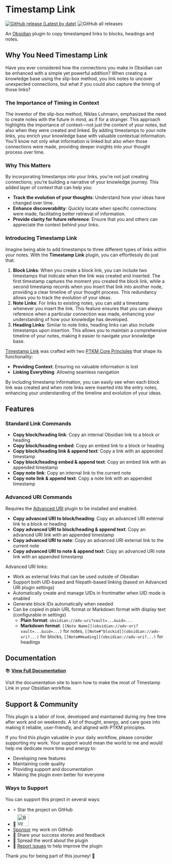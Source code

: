 # Timestamp Link

[![GitHub release (Latest by date)](https://img.shields.io/github/v/release/wenlzhang/obsidian-timestamp-link)](https://github.com/wenlzhang/obsidian-timestamp-link/releases) ![GitHub all releases](https://img.shields.io/github/downloads/wenlzhang/obsidian-timestamp-link/total?color=success)

An [Obsidian](https://obsidian.md/) plugin to copy timestamped links to blocks, headings and notes.

## Why You Need Timestamp Link

Have you ever considered how the connections you make in Obsidian can be enhanced with a simple yet powerful addition? When creating a knowledge base using the slip-box method, you link notes to uncover unexpected connections, but what if you could also capture the timing of those links?

### The Importance of Timing in Context

The inventor of the slip-box method, Niklas Luhmann, emphasized the need to create notes with the future in mind, as if for a stranger. This approach highlights the importance of context—not just the content of your notes, but also when they were created and linked. By adding timestamps to your note links, you enrich your knowledge base with valuable contextual information. You’ll know not only what information is linked but also when those connections were made, providing deeper insights into your thought process over time.

### Why This Matters

By incorporating timestamps into your links, you’re not just creating connections; you’re building a narrative of your knowledge journey. This added layer of context that can help you:

- **Track the evolution of your thoughts**: Understand how your ideas have changed over time.
- **Enhance discoverability**: Quickly locate when specific connections were made, facilitating better retrieval of information.
- **Provide clarity for future reference**: Ensure that you and others can appreciate the context behind your links.

### Introducing Timestamp Link

Imagine being able to add timestamps to three different types of links within your notes. With the **Timestamp Link** plugin, you can effortlessly do just that:

1. **Block Links**: When you create a block link, you can include two timestamps that indicate when the link was created and inserted. The first timestamp captures the moment you created the block link, while a second timestamp records when you insert that link into another node, providing a clear timeline of your thought process. This redundancy allows you to track the evolution of your ideas.
2. **Note Links**: For links to existing notes, you can add a timestamp whenever you insert the link. This feature ensures that you can always reference when a particular connection was made, enhancing your understanding of how your knowledge has developed.
3. **Heading Links**: Similar to note links, heading links can also include timestamps upon insertion. This allows you to maintain a comprehensive timeline of your notes, making it easier to navigate your knowledge base.

[Timestamp Link](https://ptkm.net/obsidian-timestamp-link) was crafted with two [PTKM Core Principles](https://ptkm.net/ptkm-core-principles) that shape its functionality:

- **Providing Context**: Ensuring no valuable information is lost
- **Linking Everything**: Allowing seamless navigation

By including timestamp information, you can easily see when each block link was created and when note links were inserted into the entry notes, enhancing your understanding of the timeline and evolution of your ideas.

## Features

### Standard Link Commands

- **Copy block/heading link**: Copy an internal Obsidian link to a block or heading
- **Copy block/heading embed**: Copy an embed link to a block or heading
- **Copy block/heading link & append text**: Copy a link with an appended timestamp
- **Copy block/heading embed & append text**: Copy an embed link with an appended timestamp
- **Copy note link**: Copy an internal link to the current note
- **Copy note link & append text**: Copy a note link with an appended timestamp

### Advanced URI Commands

Requires the [Advanced URI](https://github.com/Vinzent03/obsidian-advanced-uri) plugin to be installed and enabled.

- **Copy advanced URI to block/heading**: Copy an advanced URI external link to a block or heading
- **Copy advanced URI to block/heading & append text**: Copy an advanced URI link with an appended timestamp
- **Copy advanced URI to note**: Copy an advanced URI external link to the current note
- **Copy advanced URI to note & append text**: Copy an advanced URI note link with an appended timestamp

Advanced URI links:

- Work as external links that can be used outside of Obsidian
- Support both UID-based and filepath-based linking (based on Advanced URI plugin settings)
- Automatically create and manage UIDs in frontmatter when UID mode is enabled
- Generate block IDs automatically when needed
- Can be copied in plain URL format or Markdown format with display text (configurable in settings)
  - **Plain format**: `obsidian://adv-uri?vault=...&uid=...`
  - **Markdown format**: `[[Note Name]](obsidian://adv-uri?vault=...&uid=...)` for notes, `[[Note#^blockid]](obsidian://adv-uri?...)` for blocks, `[[Note#Heading]](obsidian://adv-uri?...)` for headings

## Documentation

📚 **[View Full Documentation](https://ptkm.net/obsidian-timestamp-link)**

Visit the documentation site to learn how to make the most of Timestamp Link in your Obsidian workflow.

## Support & Community

This plugin is a labor of love, developed and maintained during my free time after work and on weekends. A lot of thought, energy, and care goes into making it reliable, user-friendly, and aligned with PTKM principles.

If you find this plugin valuable in your daily workflow, please consider supporting my work. Your support would mean the world to me and would help me dedicate more time and energy to:

- Developing new features
- Maintaining code quality
- Providing support and documentation
- Making the plugin even better for everyone

### Ways to Support

You can support this project in several ways:

- ⭐ Star the project on GitHub
- 💝 <a href='https://ko-fi.com/C0C66C1TB' target='_blank'><img height='36' style='border:0px;height:36px;' src='https://storage.ko-fi.com/cdn/kofi1.png?v=3' border='0' alt='Buy Me a Coffee' /></a>
- [Sponsor](https://github.com/sponsors/wenlzhang) my work on GitHub
- 💌 Share your success stories and feedback
- 📢 Spread the word about the plugin
- 🐛 [Report issues](https://github.com/wenlzhang/obsidian-timestamp-link/issues) to help improve the plugin

Thank you for being part of this journey! 🙏
